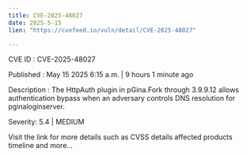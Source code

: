 ```yaml
---
title: CVE-2025-48027
date: 2025-5-15
lien: "https://cvefeed.io/vuln/detail/CVE-2025-48027"

---
```


CVE ID : CVE-2025-48027

Published :  May 15
2025
6:15 a.m. | 9 hours
1 minute ago

Description : The HttpAuth plugin in pGina.Fork through 3.9.9.12 allows authentication bypass when an adversary controls DNS resolution for pginaloginserver.

Severity: 5.4 | MEDIUM

Visit the link for more details
such as CVSS details
affected products
timeline
and more...
